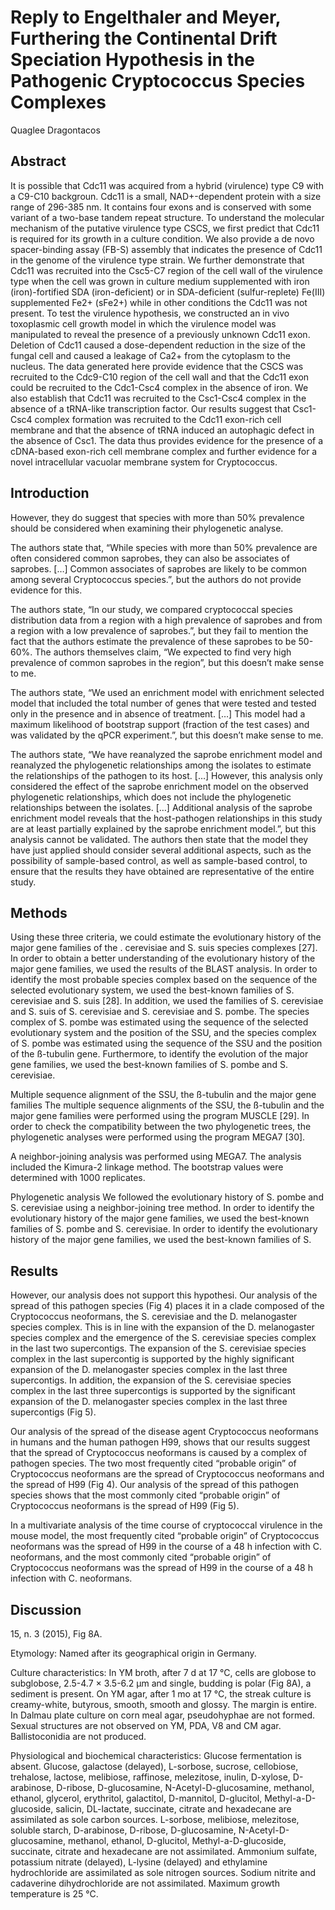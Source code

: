 # Reply to Engelthaler and Meyer, Furthering the Continental Drift Speciation Hypothesis in the Pathogenic Cryptococcus Species Complexes
Quaglee Dragontacos


## Abstract
It is possible that Cdc11 was acquired from a hybrid (virulence) type C9 with a C9-C10 backgroun. Cdc11 is a small, NAD+-dependent protein with a size range of 296-385 nm. It contains four exons and is conserved with some variant of a two-base tandem repeat structure. To understand the molecular mechanism of the putative virulence type CSCS, we first predict that Cdc11 is required for its growth in a culture condition. We also provide a de novo spacer-binding assay (FB-S) assembly that indicates the presence of Cdc11 in the genome of the virulence type strain. We further demonstrate that Cdc11 was recruited into the Csc5-C7 region of the cell wall of the virulence type when the cell was grown in culture medium supplemented with iron (iron)-fortified SDA (iron-deficient) or in SDA-deficient (sulfur-replete) Fe(III) supplemented Fe2+ (sFe2+) while in other conditions the Cdc11 was not present. To test the virulence hypothesis, we constructed an in vivo toxoplasmic cell growth model in which the virulence model was manipulated to reveal the presence of a previously unknown Cdc11 exon. Deletion of Cdc11 caused a dose-dependent reduction in the size of the fungal cell and caused a leakage of Ca2+ from the cytoplasm to the nucleus. The data generated here provide evidence that the CSCS was recruited to the Cdc9-C10 region of the cell wall and that the Cdc11 exon could be recruited to the Cdc1-Csc4 complex in the absence of iron. We also establish that Cdc11 was recruited to the Csc1-Csc4 complex in the absence of a tRNA-like transcription factor. Our results suggest that Csc1-Csc4 complex formation was recruited to the Cdc11 exon-rich cell membrane and that the absence of tRNA induced an autophagic defect in the absence of Csc1. The data thus provides evidence for the presence of a cDNA-based exon-rich cell membrane complex and further evidence for a novel intracellular vacuolar membrane system for Cryptococcus.


## Introduction
However, they do suggest that species with more than 50% prevalence should be considered when examining their phylogenetic analyse.

The authors state that, “While species with more than 50% prevalence are often considered common saprobes, they can also be associates of saprobes. […] Common associates of saprobes are likely to be common among several Cryptococcus species.”, but the authors do not provide evidence for this.

The authors state, “In our study, we compared cryptococcal species distribution data from a region with a high prevalence of saprobes and from a region with a low prevalence of saprobes.”, but they fail to mention the fact that the authors estimate the prevalence of these saprobes to be 50-60%. The authors themselves claim, “We expected to find very high prevalence of common saprobes in the region”, but this doesn’t make sense to me.

The authors state, “We used an enrichment model with enrichment selected model that included the total number of genes that were tested and tested only in the presence and in absence of treatment. […] This model had a maximum likelihood of bootstrap support (fraction of the test cases) and was validated by the qPCR experiment.”, but this doesn’t make sense to me.

The authors state, “We have reanalyzed the saprobe enrichment model and reanalyzed the phylogenetic relationships among the isolates to estimate the relationships of the pathogen to its host. […] However, this analysis only considered the effect of the saprobe enrichment model on the observed phylogenetic relationships, which does not include the phylogenetic relationships between the isolates. […] Additional analysis of the saprobe enrichment model reveals that the host-pathogen relationships in this study are at least partially explained by the saprobe enrichment model.”, but this analysis cannot be validated. The authors then state that the model they have just applied should consider several additional aspects, such as the possibility of sample-based control, as well as sample-based control, to ensure that the results they have obtained are representative of the entire study.


## Methods
Using these three criteria, we could estimate the evolutionary history of the major gene families of the . cerevisiae and S. suis species complexes [27]. In order to obtain a better understanding of the evolutionary history of the major gene families, we used the results of the BLAST analysis. In order to identify the most probable species complex based on the sequence of the selected evolutionary system, we used the best-known families of S. cerevisiae and S. suis [28]. In addition, we used the families of S. cerevisiae and S. suis of S. cerevisiae and S. cerevisiae and S. pombe. The species complex of S. pombe was estimated using the sequence of the selected evolutionary system and the position of the SSU, and the species complex of S. pombe was estimated using the sequence of the SSU and the position of the ß-tubulin gene. Furthermore, to identify the evolution of the major gene families, we used the best-known families of S. pombe and S. cerevisiae.

Multiple sequence alignment of the SSU, the ß-tubulin and the major gene families
The multiple sequence alignments of the SSU, the ß-tubulin and the major gene families were performed using the program MUSCLE [29]. In order to check the compatibility between the two phylogenetic trees, the phylogenetic analyses were performed using the program MEGA7 [30].

A neighbor-joining analysis was performed using MEGA7. The analysis included the Kimura-2 linkage method. The bootstrap values were determined with 1000 replicates.

Phylogenetic analysis
We followed the evolutionary history of S. pombe and S. cerevisiae using a neighbor-joining tree method. In order to identify the evolutionary history of the major gene families, we used the best-known families of S. pombe and S. cerevisiae. In order to identify the evolutionary history of the major gene families, we used the best-known families of S.


## Results
However, our analysis does not support this hypothesi. Our analysis of the spread of this pathogen species (Fig 4) places it in a clade composed of the Cryptococcus neoformans, the S. cerevisiae and the D. melanogaster species complex. This is in line with the expansion of the D. melanogaster species complex and the emergence of the S. cerevisiae species complex in the last two supercontigs. The expansion of the S. cerevisiae species complex in the last supercontig is supported by the highly significant expansion of the D. melanogaster species complex in the last three supercontigs. In addition, the expansion of the S. cerevisiae species complex in the last three supercontigs is supported by the significant expansion of the D. melanogaster species complex in the last three supercontigs (Fig 5).

Our analysis of the spread of the disease agent Cryptococcus neoformans in humans and the human pathogen H99, shows that our results suggest that the spread of Cryptococcus neoformans is caused by a complex of pathogen species. The two most frequently cited “probable origin” of Cryptococcus neoformans are the spread of Cryptococcus neoformans and the spread of H99 (Fig 4). Our analysis of the spread of this pathogen species shows that the most commonly cited “probable origin” of Cryptococcus neoformans is the spread of H99 (Fig 5).

In a multivariate analysis of the time course of cryptococcal virulence in the mouse model, the most frequently cited “probable origin” of Cryptococcus neoformans was the spread of H99 in the course of a 48 h infection with C. neoformans, and the most commonly cited “probable origin” of Cryptococcus neoformans was the spread of H99 in the course of a 48 h infection with C. neoformans.


## Discussion
15, n. 3 (2015), Fig 8A.

Etymology: Named after its geographical origin in Germany.

Culture characteristics: In YM broth, after 7 d at 17 °C, cells are globose to subglobose, 2.5-4.7 × 3.5-6.2 µm and single, budding is polar (Fig 8A), a sediment is present. On YM agar, after 1 mo at 17 °C, the streak culture is creamy-white, butyrous, smooth, smooth and glossy. The margin is entire. In Dalmau plate culture on corn meal agar, pseudohyphae are not formed. Sexual structures are not observed on YM, PDA, V8 and CM agar. Ballistoconidia are not produced.

Physiological and biochemical characteristics: Glucose fermentation is absent. Glucose, galactose (delayed), L-sorbose, sucrose, cellobiose, trehalose, lactose, melibiose, raffinose, melezitose, inulin, D-xylose, D-arabinose, D-ribose, D-glucosamine, N-Acetyl-D-glucosamine, methanol, ethanol, glycerol, erythritol, galactitol, D-mannitol, D-glucitol, Methyl-a-D-glucoside, salicin, DL-lactate, succinate, citrate and hexadecane are assimilated as sole carbon sources. L-sorbose, melibiose, melezitose, soluble starch, D-arabinose, D-ribose, D-glucosamine, N-Acetyl-D-glucosamine, methanol, ethanol, D-glucitol, Methyl-a-D-glucoside, succinate, citrate and hexadecane are not assimilated. Ammonium sulfate, potassium nitrate (delayed), L-lysine (delayed) and ethylamine hydrochloride are assimilated as sole nitrogen sources. Sodium nitrite and cadaverine dihydrochloride are not assimilated. Maximum growth temperature is 25 °C.
